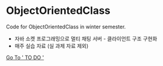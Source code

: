 # ObjectOrientedClass
Code for ObjectOrientedClass in winter semester.

- 자바 소켓 프로그래밍으로 멀티 채팅 서버 - 클라이언트 구조 구현화
- 매주 실습 자료 (실 과제 자료 제외) 

<a href="https://github.com/Nuung/ObjectOrientedClass/projects/1"> Go To ' TO DO ' </a>
